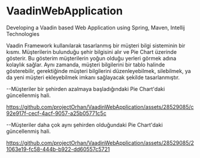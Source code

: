 # VaadinWebApplication
Developing a Vaadin based Web Application using Spring, Maven, Intellij Technologies

Vaadin Framework kullanılarak tasarlanmış bir müşteri bilgi sisteminin bir kısmı. Müşterilerin bulunduğu şehir bilgisini alır ve Pie Chart üzerinde gösterir. Bu gösterim müşterilerin yoğun olduğu yerleri görmek adına kolaylık sağlar. Aynı zamanda, müşteri bilgilerini bir tablo halinde gösterebilir, gerektiğinde müşteri bilgilerini düzenleyebilmek, silebilmek, ya da yeni müşteri ekleyebilmek imkanı sağlayacak şekilde tasarlanmıştır.


--Müşteriler bir şehirden azalmaya başladığındaki Pie Chart'daki güncellenmiş hali.

https://github.com/projectOrhan/VaadinWebApplication/assets/28529085/c92e917f-cecf-4acf-9057-a25b05771c5c


--Müşteriler daha çok aynı şehirden olduğundaki Pie Chart'daki güncellenmiş hali.

https://github.com/projectOrhan/VaadinWebApplication/assets/28529085/21063e19-fc58-444b-b922-dd60557c5721

